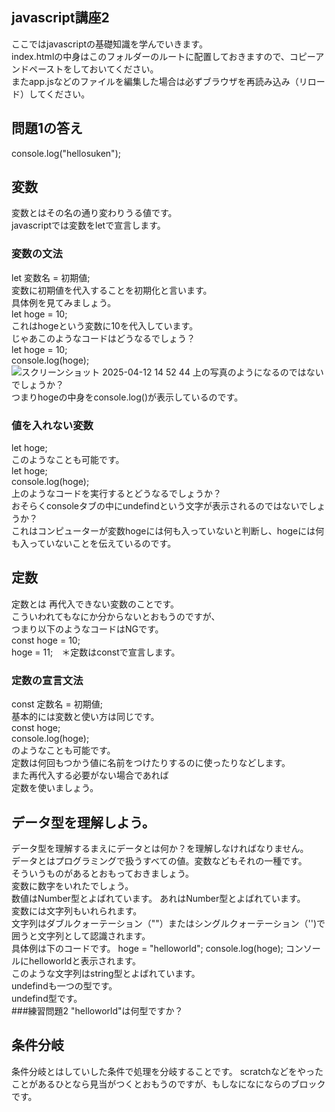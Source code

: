 ## javascript講座2
ここではjavascriptの基礎知識を学んでいきます。  
index.htmlの中身はこのフォルダーのルートに配置しておきますので、コピーアンドペーストをしておいてください。  
またapp.jsなどのファイルを編集した場合は必ずブラウザを再読み込み（リロード）してください。
## 問題1の答え
console.log("hellosuken");
## 変数
変数とはその名の通り変わりうる値です。  
javascriptでは変数をletで宣言します。  
### 変数の文法
let 変数名 = 初期値;  
変数に初期値を代入することを初期化と言います。  
具体例を見てみましょう。  
let hoge = 10;  
これはhogeという変数に10を代入しています。  
じゃあこのようなコードはどうなるでしょう？  
let hoge = 10;  
console.log(hoge);  
![スクリーンショット 2025-04-12 14 52 44](https://github.com/user-attachments/assets/99d61a73-4474-465f-b655-5640a0c53821)
上の写真のようになるのではないでしょうか？  
つまりhogeの中身をconsole.log()が表示しているのです。
### 値を入れない変数
let hoge;  
このようなことも可能です。  
let hoge;  
console.log(hoge);  
上のようなコードを実行するとどうなるでしょうか？  
おそらくconsoleタブの中にundefindという文字が表示されるのではないでしょうか？  
これはコンピューターが変数hogeには何も入っていないと判断し、hogeには何も入っていないことを伝えているのです。  
## 定数
定数とは
再代入できない変数のことです。<br>
こういわれてもなにか分からないとおもうのですが、<br>
つまり以下のようなコードはNGです。<br>
const hoge = 10;<br>
hoge = 11;　＊定数はconstで宣言します。<br>

### 定数の宣言文法<br>
const 定数名 = 初期値;<br>
基本的には変数と使い方は同じです。  
const hoge;<br>
console.log(hoge);  
のようなことも可能です。  
定数は何回もつかう値に名前をつけたりするのに使ったりなどします。<br>
また再代入する必要がない場合であれば<br>
定数を使いましょう。  
## データ型を理解しよう。  
データ型を理解するまえにデータとは何か？を理解しなければなりません。  
データとはプログラミングで扱うすべての値。変数などもそれの一種です。  
そういうものがあるとおもっておきましょう。  
変数に数字をいれたでしょう。  
数値はNumber型とよばれています。
あれはNumber型とよばれています。<br>
変数には文字列もいれられます。  
文字列はダブルクォーテーション（""）またはシングルクォーテーション（'')で囲うと文字列として認識されます。  
具体例は下のコードです。
hoge = "helloworld";
console.log(hoge);
コンソールにhelloworldと表示されます。  
このような文字列はstring型とよばれています。  
undefindも一つの型です。  
undefind型です。  
###練習問題2
"helloworld"は何型ですか？
## 条件分岐
条件分岐とはしていした条件で処理を分岐することです。
scratchなどをやったことがあるひとなら見当がつくとおもうのですが、もしなになにならのブロックです。  


